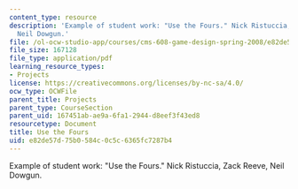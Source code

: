 ```yaml
---
content_type: resource
description: 'Example of student work: "Use the Fours." Nick Ristuccia, Zack Reeve,
  Neil Dowgun.'
file: /ol-ocw-studio-app/courses/cms-608-game-design-spring-2008/e82de57d75b0584c0c5c6365fc7287b4_rrd4.pdf
file_size: 167128
file_type: application/pdf
learning_resource_types:
- Projects
license: https://creativecommons.org/licenses/by-nc-sa/4.0/
ocw_type: OCWFile
parent_title: Projects
parent_type: CourseSection
parent_uid: 167451ab-ae9a-6fa1-2944-d8eef3f43ed8
resourcetype: Document
title: Use the Fours
uid: e82de57d-75b0-584c-0c5c-6365fc7287b4
---
```

Example of student work: "Use the Fours." Nick Ristuccia, Zack Reeve, Neil Dowgun.